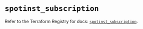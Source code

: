 # `spotinst_subscription`

Refer to the Terraform Registry for docs: [`spotinst_subscription`](https://registry.terraform.io/providers/spotinst/spotinst/1.200.0/docs/resources/subscription).
